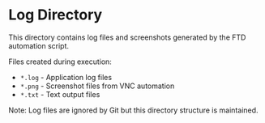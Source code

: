 # Log Directory

This directory contains log files and screenshots generated by the FTD automation script.

Files created during execution:
- `*.log` - Application log files
- `*.png` - Screenshot files from VNC automation
- `*.txt` - Text output files

Note: Log files are ignored by Git but this directory structure is maintained.
